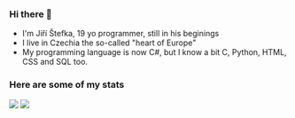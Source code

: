 ### Hi there 👋
- I'm Jiří Štefka, 19 yo programmer, still in his beginings
- I live in Czechia the so-called "heart of Europe"
- My programming language is now C#, but I know a bit C, Python, HTML, CSS and SQL too.

### Here are some of my stats
<img src="https://github-readme-stats.vercel.app/api?username=jiriks74&theme=tokyonight"/>
<img src="https://github-readme-stats.vercel.app/api/top-langs/?username=jiriks74&hide=html&layout=compact&theme=tokyonight"/>
